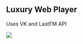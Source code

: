 ## Luxury Web Player
Uses VK and LastFM API

![](http://habrastorage.org/files/5ab/a68/2af/5aba682af6be4d2b90d2430d70773002.PNG)
